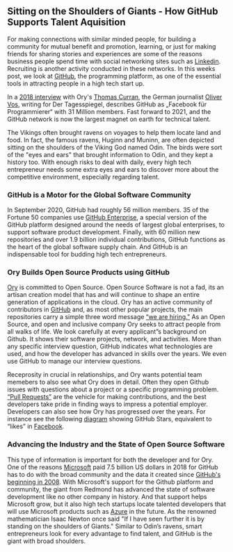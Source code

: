 ## Sitting on the Shoulders of Giants - How GitHub Supports Talent Aquisition 

For making connections with similar minded people, for building a community for mutual benefit and promotion, learning, or just for making friends for sharing stories and experiences are some of the reasons business people spend time with social networking sites such as [Linkedin](https://www.linkedin.com/company/11374545/). Recruiting is another activity conducted in these networks. In this weeks post, we look at [GitHub](https://github.com/), the programming platform, as one of the essential tools in attracting people in a high tech start up.

In a [2018 interview](https://www.tagesspiegel.de/wirtschaft/programmierer-plattform-github-im-zeichen-der-krakenkatze/23208580.html) with Ory's [Thomas Curran](https://github.com/tacurran), the German journalist [Oliver Vos](https://www.tagesspiegel.de/voss-oliver/19793232.html), writing for Der Tagesspiegel, describes GitHub as „Facebook für Programmierer“ with 31 Million members. Fast forward to 2021, and the GitHub network is now the largest magnet on earth for technical talent. 

The Vikings often brought ravens on voyages to help them locate land and food. In fact, the famous ravens, Huginn and Muninn, are often depicted sitting on the shoulders of the Viking God named Odin. The birds were sort of the "eyes and ears" that brought information to Odin, and they kept a history too. With enough risks to deal with daily, every high tech entrepreneur needs some extra eyes and ears to discover more about the competitive environment, especially regarding talent. 

### GitHub is a Motor for the Global Software Community

In September 2020, GitHub had roughly 56 million members. 35 of the Fortune 50 companies use [GitHub Enterprise](https://github.com/enterprise), a special version of the GitHub platform designed around the needs of largest global enterprises, to support software product development. Finally, with 60 million new repositories and over 1.9 billion individual contributions, GitHub functions as the heart of the global software supply chain. And GitHub is an indispensable tool for budding high tech entrepreneurs.

### Ory Builds Open Source Products using GitHub

[Ory](https://www.ory.sh/) is committed to Open Source. Open Source Software is not a fad, its an artisan creation model that has and will continue to shape an entire generation of applications in the cloud.  Ory has an active community of contributors in [GitHub](www.github.com/ory) and, as most other popular projects, the main repositories carry a simple three word message [“we are hiring.”](https://github.com/ory/jobs) As an Open Source, and open and inclusive company Ory seeks to attract people from all walks of life. We look carefully at every applicant”s background on Github. It shows their software projects, network, and activities. More than any specific interview question, GitHub indicates what technologies are used, and how the developer has advanced in skills over the years. We even use GitHub to manage our interview questions.

Receprosity in crucial in relationships, and Ory wants potential team memebers to also see what Ory does in detail. Often they open Github issues with questions about a project or a specific programming problem. [“Pull Requests”](https://docs.github.com/en/github/collaborating-with-issues-and-pull-requests/about-pull-requests) are the vehicle for making contributions, and the best developers take pride in finding ways to impress a potential employer. Developers can also see how Ory has progressed over the years. For instance see the following [diagram](https://star-history.t9t.io/#ory/kratos&ory/oathkeeper&ory/keto&ory/hydra) showing GitHub Stars, equivalent to “likes” in [Facebook](www.facebook.com).

### Advancing the Industry and the State of Open Source Software

This type of information is important for both the developer and for Ory. One of the reasons [Microsoft](https://opensource.microsoft.com/) paid 7.5 billion US dollars in 2018 for GitHub has to do with the broad community and the data it created since [GitHub's beginning in 2008](https://en.wikipedia.org/wiki/github). With Microsoft's support for the Github platform and community, the giant from Redmond has advanced the state of software development like no other company in history. And that support helps Microsoft grow,  but it also high tech startups locate talented developers that will use Microsoft products such as [Azure](https://azure.microsoft.com/en-us/) in the future. As the renowned mathematician Isaac Newton once said "If I have seen further it is by standing on the shoulders of Giants." Similar to Odin’s ravens, smart entrepreneurs look for every advantage to find talent, and GitHub is the giant with broad shoulders.

